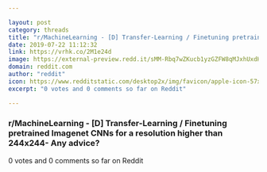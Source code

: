 ```yaml
---

layout: post
category: threads
title: "r/MachineLearning - [D] Transfer-Learning / Finetuning pretrained Imagenet CNNs for a resolution higher than 244x244- Any advice?"
date: 2019-07-22 11:12:32
link: https://vrhk.co/2M1e24d
image: https://external-preview.redd.it/sMM-Rbq7wZKucb1yzGZFW8qMJxhUxdHDqFtDwEwRFzA.jpg?auto=webp&s=1fb7621d0a2dbd3fed0e2c62f08a6788ad8454fd
domain: reddit.com
author: "reddit"
icon: https://www.redditstatic.com/desktop2x/img/favicon/apple-icon-57x57.png
excerpt: "0 votes and 0 comments so far on Reddit"

---
```


### r/MachineLearning - [D] Transfer-Learning / Finetuning pretrained Imagenet CNNs for a resolution higher than 244x244- Any advice?

0 votes and 0 comments so far on Reddit